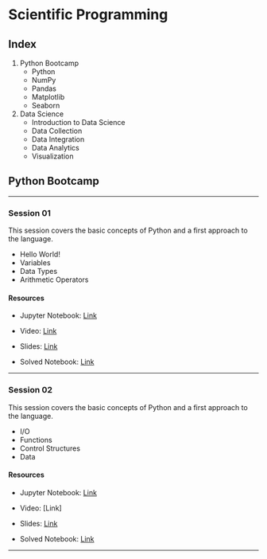 # Scientific Programming

## Index
1. Python Bootcamp
    * Python
    * NumPy
    * Pandas
    * Matplotlib
    * Seaborn
2. Data Science
    * Introduction to Data Science   
    * Data Collection
    * Data Integration
    * Data Analytics
    * Visualization

## Python Bootcamp
---
### Session 01
This session covers the basic concepts of Python and a first approach to the language.

* Hello World!
* Variables
* Data Types
* Arithmetic Operators

#### Resources

* Jupyter Notebook: [Link](https://github.com/FNNDSC-BabyNIRS/ScientificProgramming/blob/main/Materials/Session%2001/Notebook/01_Python_Bootcamp.ipynb)

* Video: [Link](https://drive.google.com/file/d/1U4CX4KaWPVfc8SkZ2bpMAziBceqp1SMr/view?usp=sharing)

* Slides: [Link](https://docs.google.com/presentation/d/1qVC2CMC0U-Q3hfqZbX5EqrPFZdAZeM0H/edit?usp=sharing&ouid=114937778263168440842&rtpof=true&sd=true)

* Solved Notebook: [Link](https://github.com/FNNDSC-BabyNIRS/ScientificProgramming/blob/main/Materials/Session%2001/Solved%20Notebook/01_Python_Bootcamp_SOLVED.ipynb)
---

### Session 02
This session covers the basic concepts of Python and a first approach to the language.

* I/O
* Functions
* Control Structures
* Data

#### Resources

* Jupyter Notebook: [Link](https://github.com/FNNDSC-BabyNIRS/ScientificProgramming/blob/main/Materials/Session%2002/Notebook/Python/Session%2002%20-%20LAB.ipynb)

* Video: [Link]

* Slides: [Link](https://docs.google.com/presentation/d/1VnjOqem6ockKro6sBy_oD9W-4ixQFIdUiPseYKfcKqQ/edit?usp=sharing)

* Solved Notebook: [Link](https://github.com/FNNDSC-BabyNIRS/ScientificProgramming/blob/main/Materials/Session%2002/Solved%20Notebook/Session%2002%20-%20SOLVED%20LAB.ipynb)
---
